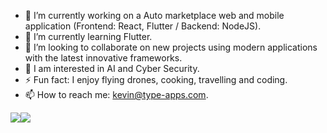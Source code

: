 
- 🔭 I’m currently working on a Auto marketplace web and mobile application (Frontend: React, Flutter / Backend: NodeJS).
- 🌱 I’m currently learning Flutter.
- 👯 I’m looking to collaborate on new projects using modern applications with the latest innovative frameworks.
- 🧠 I am interested in AI and Cyber Security.
- ⚡ Fun fact: I enjoy flying drones, cooking, travelling and coding.
- 📫 How to reach me: kevin@type-apps.com.

<div style="display: flex; flex-direction: row;">
    <!-- GitHub Stats -->
    <a href="https://github.com/dattphan15/github-readme-stats">
      <img src="https://github-readme-stats-dattphan15.vercel.app/api?username=dattphan15&show_icons=true&theme=dark" />
    </a>
    <!-- Top Langs -->
    <a href="https://github.com/dattphan15/github-readme-stats">
      <img src="https://github-readme-stats-dattphan15.vercel.app/api/top-langs/?username=dattphan15&langs_count=8&layout=compact&theme=dark" />
    </a>
</div>
